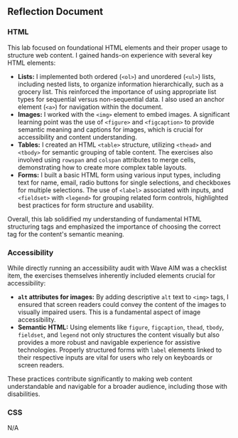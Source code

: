 ## Reflection Document

### HTML

This lab focused on foundational HTML elements and their proper usage to structure web content. I gained hands-on experience with several key HTML elements:

* **Lists:** I implemented both ordered (`<ol>`) and unordered (`<ul>`) lists, including nested lists, to organize information hierarchically, such as a grocery list. This reinforced the importance of using appropriate list types for sequential versus non-sequential data. I also used an anchor element (`<a>`) for navigation within the document.
* **Images:** I worked with the `<img>` element to embed images. A significant learning point was the use of `<figure>` and `<figcaption>` to provide semantic meaning and captions for images, which is crucial for accessibility and content understanding.
* **Tables:** I created an HTML `<table>` structure, utilizing `<thead>` and `<tbody>` for semantic grouping of table content. The exercises also involved using `rowspan` and `colspan` attributes to merge cells, demonstrating how to create more complex table layouts.
* **Forms:** I built a basic HTML form using various input types, including text for name, email, radio buttons for single selections, and checkboxes for multiple selections. The use of `<label>` associated with inputs, and `<fieldset>` with `<legend>` for grouping related form controls, highlighted best practices for form structure and usability.

Overall, this lab solidified my understanding of fundamental HTML structuring tags and emphasized the importance of choosing the correct tag for the content's semantic meaning.

### Accessibility

While directly running an accessibility audit with Wave AIM was a checklist item, the exercises themselves inherently included elements crucial for accessibility:

* **`alt` attributes for images:** By adding descriptive `alt` text to `<img>` tags, I ensured that screen readers could convey the content of the images to visually impaired users. This is a fundamental aspect of image accessibility.
* **Semantic HTML:** Using elements like `figure`, `figcaption`, `thead`, `tbody`, `fieldset`, and `legend` not only structures the content visually but also provides a more robust and navigable experience for assistive technologies. Properly structured forms with `label` elements linked to their respective inputs are vital for users who rely on keyboards or screen readers.

These practices contribute significantly to making web content understandable and navigable for a broader audience, including those with disabilities.

### CSS

N/A